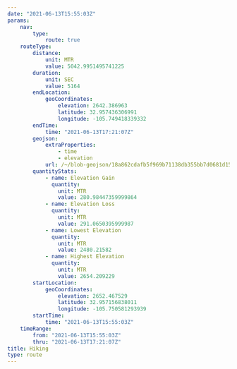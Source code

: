 ```yaml
---
date: "2021-06-13T15:55:03Z"
params:
    nav:
        type:
            route: true
    routeType:
        distance:
            unit: MTR
            value: 5042.9951495741225
        duration:
            unit: SEC
            value: 5164
        endLocation:
            geoCoordinates:
                elevation: 2642.386963
                latitude: 32.957436306991
                longitude: -105.749418339332
        endTime:
            time: "2021-06-13T17:21:07Z"
        geojson:
            extraProperties:
                - time
                - elevation
            url: /~/blob-geojson/18a862cdafb5f969b71138db355bb7d0681d152fa140fadf38ea9fb4a898b270/geojson.json
        quantityStats:
            - name: Elevation Gain
              quantity:
                unit: MTR
                value: 280.98447359999864
            - name: Elevation Loss
              quantity:
                unit: MTR
                value: 291.0650395999987
            - name: Lowest Elevation
              quantity:
                unit: MTR
                value: 2480.21582
            - name: Highest Elevation
              quantity:
                unit: MTR
                value: 2654.209229
        startLocation:
            geoCoordinates:
                elevation: 2652.467529
                latitude: 32.957156838011
                longitude: -105.750581293939
        startTime:
            time: "2021-06-13T15:55:03Z"
    timeRange:
        from: "2021-06-13T15:55:03Z"
        thru: "2021-06-13T17:21:07Z"
title: Hiking
type: route
---
```

